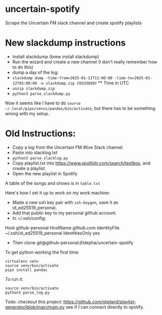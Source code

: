 # uncertain-spotify

Scrape the Uncertain FM slack channel and create spotify playlists

# New slackdump instructions
* Install slackdump (brew install slackdump)
* Run the wizard and create a new channel (I don't really remember how to do this)
* dump a day of the log: 
* `slackdump dump -time-from=2025-01-11T11:00:00 -time-to=2025-01-12T05:00:00 -o slackdump.zip C02U38XQY`
** Time in UTC
* `unzip slackdump.zip`
* `python3 parse_slackdump.py`

Now it seems like I have to do `source ~/.local/pipx/venvs/pandas/bin/activate`, but there has to be something wrong with my setup.

# Old Instructions:
* Copy a log from the Uncertain FM #live Slack channel
* Paste into slacklog.txt
* `python3 parse_slacklog.py`
* Copy playlist.txt into https://www.spotlistr.com/search/textbox, and create a playlist.
* Open the new playlist in Spotify

A table of the songs and shows is in `table.txt`

Here's how I set it up to work on my work machine:
* Made a new ssh key pair with `ssh-keygen`, save it as id_ed25519_personal.
* Add that public key to my personal github account.
* In ~/.ssh/config:

Host github-personal
  HostName github.com
  IdentityFile ~/.ssh/id_ed25519_personal
  IdentitiesOnly yes

* Then clone git@github-personal:jfstepha/uncertain-spotify

To get python working the first time:
```
virtualenv venv
source venv/bin/activate
pipx install pandas
```

To run it:
```
source venv/bin/activate
python3 parse_log.py
```





Todo: checkout this project: https://github.com/stieterd/playlist-generator/blob/main/main.py see if I can connect directly to spotify.
